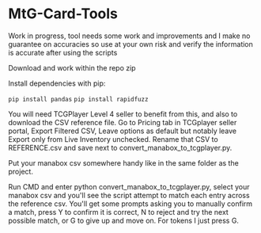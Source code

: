 # MtG-Card-Tools

Work in progress, tool needs some work and improvements and I make no guarantee on accuracies so use at your own risk and verify the information is accurate after using the scripts

Download and work within the repo zip

Install dependencies with pip:

```pip install pandas```
```pip install rapidfuzz```

You will need TCGPlayer Level 4 seller to benefit from this, and also to download the CSV reference file.
Go to Pricing tab in TCGplayer seller portal, Export Filtered CSV, Leave options as default but notably leave Export only from Live Inventory unchecked. Rename that CSV to REFERENCE.csv and save next to convert_manabox_to_tcgplayer.py.

Put your manabox csv somewhere handy like in the same folder as the project. 

Run CMD and enter python convert_manabox_to_tcgplayer.py, select your manabox csv and you'll see the script attempt to match each entry across the reference csv. You'll get some prompts asking you to manually confirm a match, press Y to confirm it is correct, N to reject and try the next possible match, or G to give up and move on. For tokens I just press G. 
